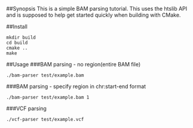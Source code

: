 ##Synopsis
This is a simple BAM parsing tutorial. This uses the htslib API and
is supposed to help get started quickly when building with CMake.

##Install
```
mkdir build
cd build
cmake ..
make
```

##Usage
###BAM parsing - no region(entire BAM file)
```
./bam-parser test/example.bam
```
###BAM parsing - specify region in chr:start-end format
```
./bam-parser test/example.bam 1
```

###VCF parsing
```
./vcf-parser test/example.vcf
```
